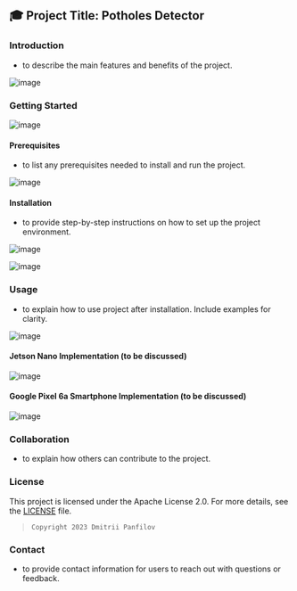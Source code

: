 ## 🎓 Project Title: Potholes Detector

### Introduction

- to describe the main features and benefits of the project.

![image](https://github.com/DmPanf/Potholes_Detector/assets/99917230/765a923d-86cb-4a2f-b6b8-b89834075192)

### Getting Started

![image](https://github.com/DmPanf/Potholes_Detector/assets/99917230/ab0068df-493e-4182-bbb4-8372bfdc7b93)

#### Prerequisites

- to list any prerequisites needed to install and run the project.

![image](https://github.com/DmPanf/Potholes_Detector/assets/99917230/ac37309d-2da8-44d5-b008-bd7d493ae380)


#### Installation

- to provide step-by-step instructions on how to set up the project environment.

![image](https://github.com/DmPanf/Potholes_Detector/assets/99917230/dbfc558e-4620-4c8b-aeb8-375ca3f44930)

![image](https://github.com/DmPanf/Potholes_Detector/assets/99917230/fe53dfde-9c91-4281-a978-2cd30cc03bde)


### Usage

- to explain how to use project after installation. Include examples for clarity.

![image](https://github.com/DmPanf/Potholes_Detector/assets/99917230/77a01649-d9b5-41d9-ba62-93cb407c0b42)

  
#### Jetson Nano Implementation (to be discussed)

![image](https://github.com/DmPanf/Potholes_Detector/assets/99917230/d650943a-623a-48a5-beba-2457b9e5e021)

#### Google Pixel 6a Smartphone Implementation (to be discussed)

![image](https://github.com/DmPanf/Potholes_Detector/assets/99917230/4862eaf5-3ef7-443c-a782-7cb3c726198d)

### Collaboration

- to explain how others can contribute to the project.

### License

This project is licensed under the Apache License 2.0. For more details, see the [LICENSE](LICENSE) file.

> `Copyright 2023 Dmitrii Panfilov`

### Contact

- to provide contact information for users to reach out with questions or feedback.

